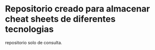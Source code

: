 # Repositorio creado para almacenar cheat sheets de diferentes tecnologias

repositorio solo de consulta.